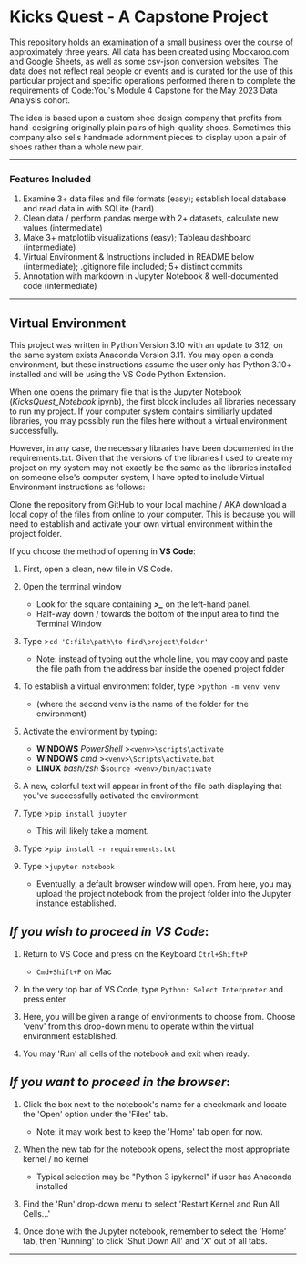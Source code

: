# Kicks Quest - A Capstone Project

This repository holds an examination of a small business over the course of approximately three years. All data has been created using Mockaroo.com and Google Sheets, as well as some csv-json conversion websites. The data does not reflect real people or events and is curated for the use of this particular project and specific operations performed therein to complete the requirements of Code:You's Module 4 Capstone for the May 2023 Data Analysis cohort.  

The idea is based upon a custom shoe design company that profits from hand-designing originally plain pairs of high-quality shoes. Sometimes this company also sells handmade adornment pieces to display upon a pair of shoes rather than a whole new pair. 

--------------------------------------------------------------------------------------------------------------

### Features Included

1. Examine 3+ data files and file formats (easy);  establish local database and read data in with SQLite (hard)
2. Clean data / perform pandas merge with 2+ datasets, calculate new values (intermediate)
3. Make 3+ matplotlib visualizations (easy); Tableau dashboard (intermediate)
4. Virtual Environment & Instructions included in README below (intermediate); .gitignore file included; 5+ distinct commits
5. Annotation with markdown in Jupyter Notebook & well-documented code (intermediate)

--------------------------------------------------------------------------------------------------------------

## Virtual Environment

This project was written in Python Version 3.10 with an update to 3.12; on the same system exists Anaconda Version 3.11. You may open a conda environment, but these instructions assume the user only has Python 3.10+ installed and will be using the VS Code Python Extension.

When one opens the primary file that is the Jupyter Notebook (*KicksQuest_Notebook*.ipynb), the first block includes all libraries necessary to run my project. If your computer system contains similiarly updated libraries, you may possibly run the files here without a virtual environment successfully. 

However, in any case, the necessary libraries have been documented in the requirements.txt. Given that the versions of the libraries I used to create my project on my system may not exactly be the same as the libraries installed on someone else's computer system, I have opted to include Virtual Environment instructions as follows: 

Clone the repository from GitHub to your local machine / AKA download a local copy of the files from online to your computer. This is because you will need to establish and activate your own virtual environment within the project folder.


If you choose the method of opening in **VS Code**:

1. First, open a clean, new file in VS Code.
2. Open the terminal window
    * Look for the square containing ***>_*** on the left-hand panel.
    * Half-way down / towards the bottom of the input area to find the Terminal Window

3. Type >`cd 'C:file\path\to find\project\folder'`
      * Note: instead of typing out the whole line, you may copy and paste the file path from the address bar inside the opened project folder

4. To establish a virtual environment folder, type >`python -m venv venv`
    * (where the second venv is the name of the folder for the environment)
5. Activate the environment by typing:
    * **WINDOWS** *PowerShell* >`<venv>\scripts\activate`
    * **WINDOWS** *cmd* >`<venv>\Scripts\activate.bat`
    *  **LINUX** *bash/zsh* $`source <venv>/bin/activate`
6. A new, colorful text will appear in front of the file path displaying that you've successfully activated the environment. 

7. Type >`pip install jupyter`
     * This will likely take a moment.
8. Type >`pip install -r requirements.txt`
9. Type >`jupyter notebook`
    * Eventually, a default browser window will open. From here, you may upload the project notebook from the project folder into the Jupyter instance established. 


***If you wish to proceed in VS Code***:
-------------------------------------------

1) Return to VS Code and press on the Keyboard `Ctrl+Shift+P`

    * `Cmd+Shift+P` on Mac 

2) In the very top bar of VS Code, type `Python: Select Interpreter` and press enter

3) Here, you will be given a range of environments to choose from. Choose 'venv' from this drop-down menu to operate within the virtual environment established.

4) You may 'Run' all cells of the notebook and exit when ready.


***If you want to proceed in the browser***: 
---------------------------------------------

1) Click the box next to the notebook's name for a checkmark and locate the 'Open' option under the 'Files' tab.
    
    * Note: it may work best to keep the 'Home' tab open for now.

2) When the new tab for the notebook opens, select the most appropriate kernel / no kernel 
    
    * Typical selection may be "Python 3 ipykernel" if user has Anaconda installed

3) Find the 'Run' drop-down menu to select 'Restart Kernel and Run All Cells...'

4) Once done with the Jupyter notebook, remember to select the 'Home' tab, then 'Running' to click 'Shut Down All' and 'X' out of all tabs.

--------------------------------------------